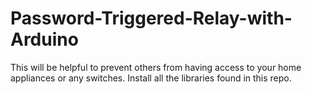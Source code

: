 # Password-Triggered-Relay-with-Arduino
This will be helpful to prevent others from having access to your home appliances or any switches.
Install all the libraries found in this repo.
